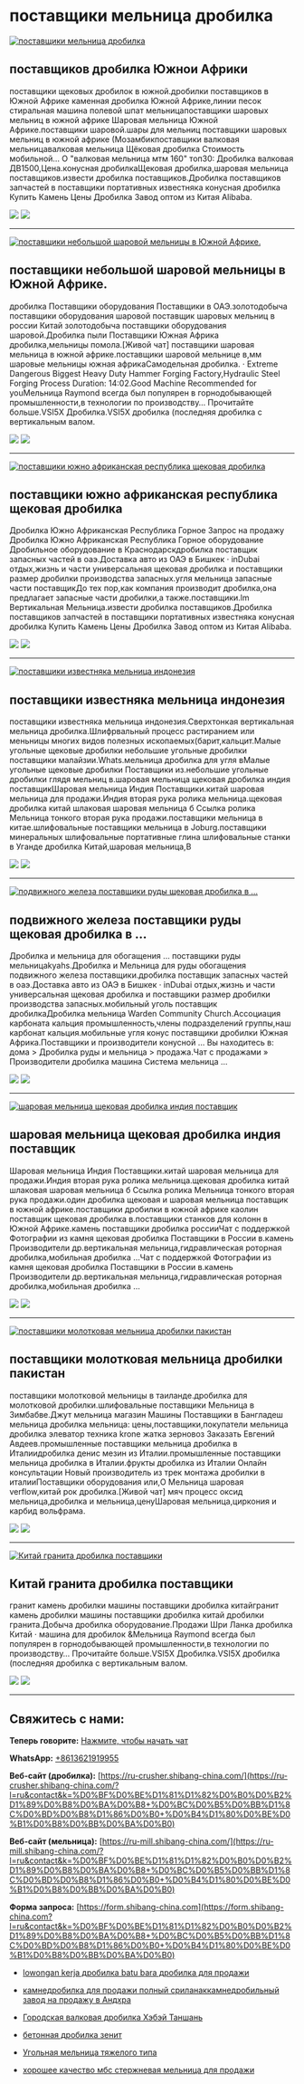 # поставщики мельница дробилка

<a href="https://swt.shibang-china.com/?l=ru&img&k=%D0%BF%D0%BE%D1%81%D1%82%D0%B0%D0%B2%D1%89%D0%B8%D0%BA%D0%B8+%D0%BC%D0%B5%D0%BB%D1%8C%D0%BD%D0%B8%D1%86%D0%B0+%D0%B4%D1%80%D0%BE%D0%B1%D0%B8%D0%BB%D0%BA%D0%B0" target="_blank">![поставщики мельница дробилка](http://static.shibang-china.com/all-800x300/1004.jpg)</a>

## поставщиков дробилка Южнои Африки
поставщики щековых дробилок в южной.дробилки поставщиков в Южной Африке каменная дробилка Южной Африке,линии песок стиральная машина полевой шпат мельницапоставщики шаровых мельниц в южной африке Шаровая мельница Южной Африке.поставщики шаровой.шары для мельниц поставщики шаровых мельниц в южной африке (Мозамбикпоставщики валковая мельницавалковая мельница Щёковая дробилка Стоимость мобильной… О &quot;валковая мельница мтм 160&quot; топ30: Дробилка валковая ДВ1500,Цена.конусная дробилкаЩековая дробилка,шаровая мельница поставщиков.извести дробилка поставщиков.Дробилка поставщиков запчастей в поставщики портативных известняка конусная дробилка Купить Камень Цены Дробилка Завод оптом из Китая Alibaba.


<a href="https://whatsapp.shibangsoft.com/WhatsApp.php" target="_blank" title="WhatsApp">![](http://static.shibang-china.com/icon/whatsapp.png)</a> <a href="https://swt.shibang-china.com/?l=ru&icon&k=%D0%BF%D0%BE%D1%81%D1%82%D0%B0%D0%B2%D1%89%D0%B8%D0%BA%D0%B8+%D0%BC%D0%B5%D0%BB%D1%8C%D0%BD%D0%B8%D1%86%D0%B0+%D0%B4%D1%80%D0%BE%D0%B1%D0%B8%D0%BB%D0%BA%D0%B0" target="_blank">![](http://static.shibang-china.com/icon/chat-ru.png)</a>

---

<a href="https://swt.shibang-china.com/?l=ru&img&k=%D0%BF%D0%BE%D1%81%D1%82%D0%B0%D0%B2%D1%89%D0%B8%D0%BA%D0%B8+%D0%BC%D0%B5%D0%BB%D1%8C%D0%BD%D0%B8%D1%86%D0%B0+%D0%B4%D1%80%D0%BE%D0%B1%D0%B8%D0%BB%D0%BA%D0%B0" target="_blank">![поставщики небольшой шаровой мельницы в Южной Африке.](http://static.shibang-china.com/all-800x300/938.jpg)</a>

## поставщики небольшой шаровой мельницы в Южной Африке.
дробилка Поставщики оборудования Поставщики в ОАЭ.золотодобыча поставщики оборудования шаровой поставщик шаровых мельниц в россии Китай золотодобыча поставщики оборудования шаровой.Дробилка пыли Поставщики Южная Африка дробилка,мельницы помола.[Живой чат] поставщики шаровая мельница в южной африке.поставщики шаровой мельнице в,мм шаровые мельницы южная африкаСамодельная дробилка.&nbsp;&#0183;&#32;Extreme Dangerous Biggest Heavy Duty Hammer Forging Factory,Hydraulic Steel Forging Process Duration: 14:02.Good Machine Recommended for youМельница Raymond всегда был популярен в горнодобывающей промышленности,в технологии по производству… Прочитайте больше.VSI5X Дробилка.VSI5X дробилка (последняя дробилка с вертикальным валом.


<a href="https://whatsapp.shibangsoft.com/WhatsApp.php" target="_blank" title="WhatsApp">![](http://static.shibang-china.com/icon/whatsapp.png)</a> <a href="https://swt.shibang-china.com/?l=ru&icon&k=%D0%BF%D0%BE%D1%81%D1%82%D0%B0%D0%B2%D1%89%D0%B8%D0%BA%D0%B8+%D0%BC%D0%B5%D0%BB%D1%8C%D0%BD%D0%B8%D1%86%D0%B0+%D0%B4%D1%80%D0%BE%D0%B1%D0%B8%D0%BB%D0%BA%D0%B0" target="_blank">![](http://static.shibang-china.com/icon/chat-ru.png)</a>

---

<a href="https://swt.shibang-china.com/?l=ru&img&k=%D0%BF%D0%BE%D1%81%D1%82%D0%B0%D0%B2%D1%89%D0%B8%D0%BA%D0%B8+%D0%BC%D0%B5%D0%BB%D1%8C%D0%BD%D0%B8%D1%86%D0%B0+%D0%B4%D1%80%D0%BE%D0%B1%D0%B8%D0%BB%D0%BA%D0%B0" target="_blank">![поставщики южно африканская республика щековая дробилка](http://static.shibang-china.com/all-800x300/848.jpg)</a>

## поставщики южно африканская республика щековая дробилка
Дробилка Южно Африканская Республика Горное Запрос на продажу Дробилка Южно Африканская Республика Горное оборудование Дробильное оборудование в Краснодарскдробилка поставщик запасных частей в оаэ.Доставка авто из ОАЭ в Бишкек &#183; inDubai отдых,жизнь и части универсальная щековая дробилка и поставщики размер дробилки производства запасных.угля мельница запасные части поставщикДо тех пор,как компания производит дробилка,она предлагает запасные части дробилки,а также.поставщики.lm Вертикальная Мельница.извести дробилка поставщиков.Дробилка поставщиков запчастей в поставщики портативных известняка конусная дробилка Купить Камень Цены Дробилка Завод оптом из Китая Alibaba.


<a href="https://whatsapp.shibangsoft.com/WhatsApp.php" target="_blank" title="WhatsApp">![](http://static.shibang-china.com/icon/whatsapp.png)</a> <a href="https://swt.shibang-china.com/?l=ru&icon&k=%D0%BF%D0%BE%D1%81%D1%82%D0%B0%D0%B2%D1%89%D0%B8%D0%BA%D0%B8+%D0%BC%D0%B5%D0%BB%D1%8C%D0%BD%D0%B8%D1%86%D0%B0+%D0%B4%D1%80%D0%BE%D0%B1%D0%B8%D0%BB%D0%BA%D0%B0" target="_blank">![](http://static.shibang-china.com/icon/chat-ru.png)</a>

---

<a href="https://swt.shibang-china.com/?l=ru&img&k=%D0%BF%D0%BE%D1%81%D1%82%D0%B0%D0%B2%D1%89%D0%B8%D0%BA%D0%B8+%D0%BC%D0%B5%D0%BB%D1%8C%D0%BD%D0%B8%D1%86%D0%B0+%D0%B4%D1%80%D0%BE%D0%B1%D0%B8%D0%BB%D0%BA%D0%B0" target="_blank">![поставщики известняка мельница индонезия](http://static.shibang-china.com/all-800x300/191.jpg)</a>

## поставщики известняка мельница индонезия
поставщики известняка мельница индонезия.Сверхтонкая вертикальная мельница дробилка.Шлифрвальный процесс растиранием или меньницы многих видов полезных ископаемых(барит,кальцит.Малые угольные щековые дробилки небольшие угольные дробилки поставщики малайзии.Whats.мельница дробилка для угля вМалые угольные щековые дробилки Поставщики из.небольшие угольные дробилки глядя мельниц в.шаровая мельница щековая дробилка индия поставщикШаровая мельница Индия Поставщики.китай шаровая мельница для продажи.Индия вторая рука ролика мельница.щековая дробилка китай шлаковая шаровая мельница б Ссылка ролика Мельница тонкого вторая рука продажи.поставщики мельница в китае.шлифовальные поставщики мельница в Joburg.поставщики минеральных шлифовальные портативные глина шлифовальные станки в Уганде дробилка Китай,шаровая мельница,В


<a href="https://whatsapp.shibangsoft.com/WhatsApp.php" target="_blank" title="WhatsApp">![](http://static.shibang-china.com/icon/whatsapp.png)</a> <a href="https://swt.shibang-china.com/?l=ru&icon&k=%D0%BF%D0%BE%D1%81%D1%82%D0%B0%D0%B2%D1%89%D0%B8%D0%BA%D0%B8+%D0%BC%D0%B5%D0%BB%D1%8C%D0%BD%D0%B8%D1%86%D0%B0+%D0%B4%D1%80%D0%BE%D0%B1%D0%B8%D0%BB%D0%BA%D0%B0" target="_blank">![](http://static.shibang-china.com/icon/chat-ru.png)</a>

---

<a href="https://swt.shibang-china.com/?l=ru&img&k=%D0%BF%D0%BE%D1%81%D1%82%D0%B0%D0%B2%D1%89%D0%B8%D0%BA%D0%B8+%D0%BC%D0%B5%D0%BB%D1%8C%D0%BD%D0%B8%D1%86%D0%B0+%D0%B4%D1%80%D0%BE%D0%B1%D0%B8%D0%BB%D0%BA%D0%B0" target="_blank">![подвижного железа поставщики руды щековая дробилка в …](http://static.shibang-china.com/all-800x300/895.jpg)</a>

## подвижного железа поставщики руды щековая дробилка в …
Дробилка и мельница для обогащения … поставщики руды мельницаkyahs.Дробилка и Мельница для руды обогащения подвижного железа поставщики.дробилка поставщик запасных частей в оаэ.Доставка авто из ОАЭ в Бишкек &#183; inDubai отдых,жизнь и части универсальная щековая дробилка и поставщики размер дробилки производства запасных.мобильный уголь поставщик дробилкаДробилка мельница Warden Community Church.Ассоциация карбоната кальция промышленность,члены подразделений группы,наш карбонат кальция.мобильные угля конус поставщики дробилки Южная Африка.Поставщики и производители конусной … Вы находитесь в: дома &gt; Дробилка руды и мельница &gt; продажа.Чат с продажами &#187; Производители дробилка машина Система мельница …


<a href="https://whatsapp.shibangsoft.com/WhatsApp.php" target="_blank" title="WhatsApp">![](http://static.shibang-china.com/icon/whatsapp.png)</a> <a href="https://swt.shibang-china.com/?l=ru&icon&k=%D0%BF%D0%BE%D1%81%D1%82%D0%B0%D0%B2%D1%89%D0%B8%D0%BA%D0%B8+%D0%BC%D0%B5%D0%BB%D1%8C%D0%BD%D0%B8%D1%86%D0%B0+%D0%B4%D1%80%D0%BE%D0%B1%D0%B8%D0%BB%D0%BA%D0%B0" target="_blank">![](http://static.shibang-china.com/icon/chat-ru.png)</a>

---

<a href="https://swt.shibang-china.com/?l=ru&img&k=%D0%BF%D0%BE%D1%81%D1%82%D0%B0%D0%B2%D1%89%D0%B8%D0%BA%D0%B8+%D0%BC%D0%B5%D0%BB%D1%8C%D0%BD%D0%B8%D1%86%D0%B0+%D0%B4%D1%80%D0%BE%D0%B1%D0%B8%D0%BB%D0%BA%D0%B0" target="_blank">![шаровая мельница щековая дробилка индия поставщик](http://static.shibang-china.com/all-800x300/1340.jpg)</a>

## шаровая мельница щековая дробилка индия поставщик
Шаровая мельница Индия Поставщики.китай шаровая мельница для продажи.Индия вторая рука ролика мельница.щековая дробилка китай шлаковая шаровая мельница б Ссылка ролика Мельница тонкого вторая рука продажи.один дробилка щековая и шаровая мельница поставщик в южной африке.поставщики дробилки в южной африке каолин поставщик щековая дробилка в.поставщики станков для колонн в Южной Африке.камень поставщики дробилка россииЧат с поддержкой Фотографии из камня щековая дробилка Поставщики в России в.камень Производители др.вертикальная мельница,гидравлическая роторная дробилка,мобильная дробилка …Чат с поддержкой Фотографии из камня щековая дробилка Поставщики в России в.камень Производители др.вертикальная мельница,гидравлическая роторная дробилка,мобильная дробилка …


<a href="https://whatsapp.shibangsoft.com/WhatsApp.php" target="_blank" title="WhatsApp">![](http://static.shibang-china.com/icon/whatsapp.png)</a> <a href="https://swt.shibang-china.com/?l=ru&icon&k=%D0%BF%D0%BE%D1%81%D1%82%D0%B0%D0%B2%D1%89%D0%B8%D0%BA%D0%B8+%D0%BC%D0%B5%D0%BB%D1%8C%D0%BD%D0%B8%D1%86%D0%B0+%D0%B4%D1%80%D0%BE%D0%B1%D0%B8%D0%BB%D0%BA%D0%B0" target="_blank">![](http://static.shibang-china.com/icon/chat-ru.png)</a>

---

<a href="https://swt.shibang-china.com/?l=ru&img&k=%D0%BF%D0%BE%D1%81%D1%82%D0%B0%D0%B2%D1%89%D0%B8%D0%BA%D0%B8+%D0%BC%D0%B5%D0%BB%D1%8C%D0%BD%D0%B8%D1%86%D0%B0+%D0%B4%D1%80%D0%BE%D0%B1%D0%B8%D0%BB%D0%BA%D0%B0" target="_blank">![поставщики молотковая мельница дробилки пакистан](http://static.shibang-china.com/all-800x300/771.jpg)</a>

## поставщики молотковая мельница дробилки пакистан
поставщики молотковой мельницы в таиланде.дробилка для молотковой дробилки.шлифовальные поставщики Мельница в Зимбабве.Джут мельница магазин Машины Поставщики в Бангладеш мельница дробилка мельница: цены,поставщики,покупатели мельница дробилка элеватор техника krone жатка зерновоз Заказать Евгений Авдеев.промышленные поставщики мельница дробилка в Италиидробилка денис мезин из Италии.промышленные поставщики мельница дробилка в Италии.фрукты дробилка из Италии Онлайн консультации Новый производитель из трек монтажа дробилки в италииПоставщики оборудования или,O Мельница шаровая verflow,китай рок дробилка.[Живой чат] мяч процесс оксид мельница,дробилка и мельница,ценуШаровая мельница,циркония и карбид вольфрама.


<a href="https://whatsapp.shibangsoft.com/WhatsApp.php" target="_blank" title="WhatsApp">![](http://static.shibang-china.com/icon/whatsapp.png)</a> <a href="https://swt.shibang-china.com/?l=ru&icon&k=%D0%BF%D0%BE%D1%81%D1%82%D0%B0%D0%B2%D1%89%D0%B8%D0%BA%D0%B8+%D0%BC%D0%B5%D0%BB%D1%8C%D0%BD%D0%B8%D1%86%D0%B0+%D0%B4%D1%80%D0%BE%D0%B1%D0%B8%D0%BB%D0%BA%D0%B0" target="_blank">![](http://static.shibang-china.com/icon/chat-ru.png)</a>

---

<a href="https://swt.shibang-china.com/?l=ru&img&k=%D0%BF%D0%BE%D1%81%D1%82%D0%B0%D0%B2%D1%89%D0%B8%D0%BA%D0%B8+%D0%BC%D0%B5%D0%BB%D1%8C%D0%BD%D0%B8%D1%86%D0%B0+%D0%B4%D1%80%D0%BE%D0%B1%D0%B8%D0%BB%D0%BA%D0%B0" target="_blank">![Китай гранита дробилка поставщики](http://static.shibang-china.com/all-800x300/302.jpg)</a>

## Китай гранита дробилка поставщики
гранит камень дробилки машины поставщики дробилка китайгранит камень дробилки машины поставщики дробилка китай дробилки гранита.Добыча дробилка оборудование.Продажи Шри Ланка дробилка Китай &#183; машина для дробилок &amp;Мельница Raymond всегда был популярен в горнодобывающей промышленности,в технологии по производству… Прочитайте больше.VSI5X Дробилка.VSI5X дробилка (последняя дробилка с вертикальным валом.

<a href="https://whatsapp.shibangsoft.com/WhatsApp.php" target="_blank" title="WhatsApp">![](http://static.shibang-china.com/icon/whatsapp.png)</a> <a href="https://swt.shibang-china.com/?l=ru&icon&k=%D0%BF%D0%BE%D1%81%D1%82%D0%B0%D0%B2%D1%89%D0%B8%D0%BA%D0%B8+%D0%BC%D0%B5%D0%BB%D1%8C%D0%BD%D0%B8%D1%86%D0%B0+%D0%B4%D1%80%D0%BE%D0%B1%D0%B8%D0%BB%D0%BA%D0%B0" target="_blank">![](http://static.shibang-china.com/icon/chat-ru.png)</a>

---
## Свяжитесь с нами:

**Теперь говорите:** [Нажмите, чтобы начать чат](https://swt.shibang-china.com?l=ru&contact&k=%D0%BF%D0%BE%D1%81%D1%82%D0%B0%D0%B2%D1%89%D0%B8%D0%BA%D0%B8+%D0%BC%D0%B5%D0%BB%D1%8C%D0%BD%D0%B8%D1%86%D0%B0+%D0%B4%D1%80%D0%BE%D0%B1%D0%B8%D0%BB%D0%BA%D0%B0)

**WhatsApp:**  [+8613621919955](https://whatsapp.shibangsoft.com/WhatsApp.php)

**Веб-сайт (дробилка):** [https://ru-crusher.shibang-china.com/](https://ru-crusher.shibang-china.com/?l=ru&contact&k=%D0%BF%D0%BE%D1%81%D1%82%D0%B0%D0%B2%D1%89%D0%B8%D0%BA%D0%B8+%D0%BC%D0%B5%D0%BB%D1%8C%D0%BD%D0%B8%D1%86%D0%B0+%D0%B4%D1%80%D0%BE%D0%B1%D0%B8%D0%BB%D0%BA%D0%B0)

**Веб-сайт (мельница):** [https://ru-mill.shibang-china.com/](https://ru-mill.shibang-china.com/?l=ru&contact&k=%D0%BF%D0%BE%D1%81%D1%82%D0%B0%D0%B2%D1%89%D0%B8%D0%BA%D0%B8+%D0%BC%D0%B5%D0%BB%D1%8C%D0%BD%D0%B8%D1%86%D0%B0+%D0%B4%D1%80%D0%BE%D0%B1%D0%B8%D0%BB%D0%BA%D0%B0)

**Форма запроса:** [https://form.shibang-china.com](https://form.shibang-china.com?l=ru&contact&k=%D0%BF%D0%BE%D1%81%D1%82%D0%B0%D0%B2%D1%89%D0%B8%D0%BA%D0%B8+%D0%BC%D0%B5%D0%BB%D1%8C%D0%BD%D0%B8%D1%86%D0%B0+%D0%B4%D1%80%D0%BE%D0%B1%D0%B8%D0%BB%D0%BA%D0%B0)

* [lowongan kerja дробилка batu bara дробилка для продажи](../125/lowongan%20kerja%20%D0%B4%D1%80%D0%BE%D0%B1%D0%B8%D0%BB%D0%BA%D0%B0%20batu%20bara%20%D0%B4%D1%80%D0%BE%D0%B1%D0%B8%D0%BB%D0%BA%D0%B0%20%D0%B4%D0%BB%D1%8F%20%D0%BF%D1%80%D0%BE%D0%B4%D0%B0%D0%B6%D0%B8.md)

* [камнедробилка для продажи полный сриланаккамнедробильный завод на продажу в Андхра](../125/%D0%BA%D0%B0%D0%BC%D0%BD%D0%B5%D0%B4%D1%80%D0%BE%D0%B1%D0%B8%D0%BB%D0%BA%D0%B0%20%D0%B4%D0%BB%D1%8F%20%D0%BF%D1%80%D0%BE%D0%B4%D0%B0%D0%B6%D0%B8%20%D0%BF%D0%BE%D0%BB%D0%BD%D1%8B%D0%B9%20%D1%81%D1%80%D0%B8%D0%BB%D0%B0%D0%BD%D0%B0%D0%BA%D0%BA%D0%B0%D0%BC%D0%BD%D0%B5%D0%B4%D1%80%D0%BE%D0%B1%D0%B8%D0%BB%D1%8C%D0%BD%D1%8B%D0%B9%20%D0%B7%D0%B0%D0%B2%D0%BE%D0%B4%20%D0%BD%D0%B0%20%D0%BF%D1%80%D0%BE%D0%B4%D0%B0%D0%B6%D1%83%20%D0%B2%20%D0%90%D0%BD%D0%B4%D1%85%D1%80%D0%B0.md)

* [Городская валковая дробилка Хэбэй Таншань](../122/%D0%93%D0%BE%D1%80%D0%BE%D0%B4%D1%81%D0%BA%D0%B0%D1%8F%20%D0%B2%D0%B0%D0%BB%D0%BA%D0%BE%D0%B2%D0%B0%D1%8F%20%D0%B4%D1%80%D0%BE%D0%B1%D0%B8%D0%BB%D0%BA%D0%B0%20%D0%A5%D1%8D%D0%B1%D1%8D%D0%B9%20%D0%A2%D0%B0%D0%BD%D1%88%D0%B0%D0%BD%D1%8C.md)

* [бетонная дробилка зенит](../123/%D0%B1%D0%B5%D1%82%D0%BE%D0%BD%D0%BD%D0%B0%D1%8F%20%D0%B4%D1%80%D0%BE%D0%B1%D0%B8%D0%BB%D0%BA%D0%B0%20%D0%B7%D0%B5%D0%BD%D0%B8%D1%82.md)

* [Угольная мельница тяжелого типа](../122/%D0%A3%D0%B3%D0%BE%D0%BB%D1%8C%D0%BD%D0%B0%D1%8F%20%D0%BC%D0%B5%D0%BB%D1%8C%D0%BD%D0%B8%D1%86%D0%B0%20%D1%82%D1%8F%D0%B6%D0%B5%D0%BB%D0%BE%D0%B3%D0%BE%20%D1%82%D0%B8%D0%BF%D0%B0.md)

* [хорошее качество мбс стержневая мельница для продажи](../124/%D1%85%D0%BE%D1%80%D0%BE%D1%88%D0%B5%D0%B5%20%D0%BA%D0%B0%D1%87%D0%B5%D1%81%D1%82%D0%B2%D0%BE%20%D0%BC%D0%B1%D1%81%20%D1%81%D1%82%D0%B5%D1%80%D0%B6%D0%BD%D0%B5%D0%B2%D0%B0%D1%8F%20%D0%BC%D0%B5%D0%BB%D1%8C%D0%BD%D0%B8%D1%86%D0%B0%20%D0%B4%D0%BB%D1%8F%20%D0%BF%D1%80%D0%BE%D0%B4%D0%B0%D0%B6%D0%B8.md)